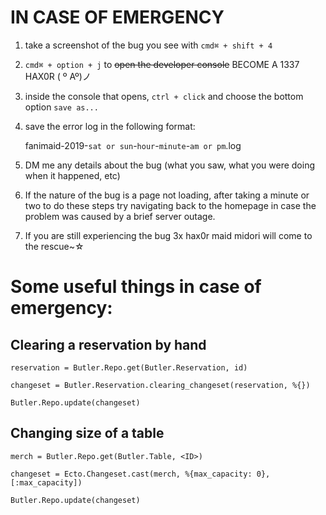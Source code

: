 # IN CASE OF EMERGENCY

1. take a screenshot of the bug you see with `cmd⌘ + shift + 4`
1. `cmd⌘ + option + j` to ~~open the developer console~~ BECOME A 1337 HAX0R ( º Aº)ノ
1. inside the console that opens, `ctrl + click` and choose the bottom option `save as...`
1. save the error log in the following format:
  
    fanimaid-2019-`sat or sun`-`hour`-`minute`-`am or pm`.log
1. DM me any details about the bug (what you saw, what you were doing when it happened, etc)
1. If the nature of the bug is a page not loading, after taking a minute or two to do these steps try navigating back to the homepage in case the problem was caused by a brief server outage.
1. If you are still experiencing the bug 3x hax0r maid midori will come to the rescue~☆



# Some useful things in case of emergency:

## Clearing a reservation by hand

`reservation = Butler.Repo.get(Butler.Reservation, id)`

`changeset = Butler.Reservation.clearing_changeset(reservation, %{})`

`Butler.Repo.update(changeset)`

## Changing size of a table

`merch = Butler.Repo.get(Butler.Table, <ID>)`

`changeset = Ecto.Changeset.cast(merch, %{max_capacity: 0}, [:max_capacity])`

`Butler.Repo.update(changeset)`
